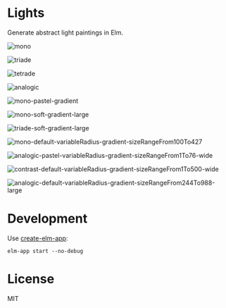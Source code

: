 # Lights

Generate abstract light paintings in Elm.

![mono](media/mono-soft-variableRadius.png)

![triade](media/triade-hard-variableRadius.png)

![tetrade](media/tetrade-default-variableRadius.png)

![analogic](media/analogic-default-variableRadius-wide.png)

![mono-pastel-gradient](media/mono-pastel-variableRadius-gradient.png)

![mono-soft-gradient-large](media/mono-soft-variableRadius-gradient-large.png)

![triade-soft-gradient-large](media/triade-soft-variableRadius-gradient-large.png)

![mono-default-variableRadius-gradient-sizeRangeFrom100To427](media/mono-default-variableRadius-gradient-sizeRangeFrom100To427.png)

![analogic-pastel-variableRadius-gradient-sizeRangeFrom1To76-wide](media/analogic-pastel-variableRadius-gradient-sizeRangeFrom1To76-wide.png)

![contrast-default-variableRadius-gradient-sizeRangeFrom1To500-wide](media/contrast-default-variableRadius-gradient-sizeRangeFrom1To500-wide.png)

![analogic-default-variableRadius-gradient-sizeRangeFrom244To988-large](media/analogic-default-variableRadius-gradient-sizeRangeFrom244To988-large.png)

# Development

Use [create-elm-app](https://github.com/halfzebra/create-elm-app):

```
elm-app start --no-debug
```

# License
MIT